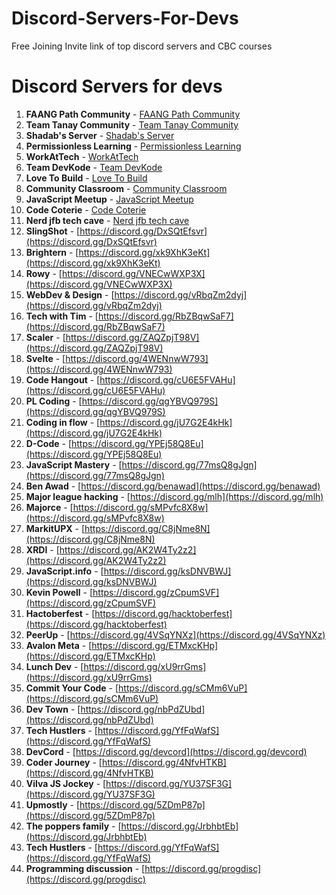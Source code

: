 # Discord-Servers-For-Devs
Free Joining Invite link of top discord servers and CBC courses 


# Discord Servers for devs

 

1. **FAANG Path Community** -   [FAANG Path Community](https://discord.gg/sNbVR425eT)
2. **Team Tanay Community** -   [Team Tanay Community](https://discord.gg/cHubmyc95G)
3. **Shadab's Server** - [Shadab's Server](https://discord.gg/YBT88pYXXj)
4. **Permissionless Learning** - [Permissionless Learning](https://discord.gg/DMQxfZkNvV)
5. **WorkAtTech** - [WorkAtTech](https://discord.gg/RW8uM2jkas)
6. **Team DevKode** - [Team DevKode](https://discord.gg/2wwgTvDehx)
7. **Love To Build** - [Love To Build](https://discord.gg/djAr4eB4fv)
8. **Community Classroom** - [Community Classroom](https://discord.gg/Pq7mvXKKmf)
9. **JavaScript Meetup** - [JavaScript Meetup](https://discord.gg/78TAbPAyaB)
10. **Code Coterie** - [Code Coterie](https://discord.gg/5nFB27SRfz)
12. **Nerd jfb tech cave**  - [Nerd jfb tech cave](https://discord.gg/t2VzCgqe8f)
13. **SlingShot** - [https://discord.gg/DxSQtEfsvr](https://discord.gg/DxSQtEfsvr)
14. **Brightern** - [https://discord.gg/xk9XhK3eKt](https://discord.gg/xk9XhK3eKt)
15. **Rowy** - [https://discord.gg/VNECwWXP3X](https://discord.gg/VNECwWXP3X)
16. **WebDev & Design** - [https://discord.gg/vRbqZm2dyj](https://discord.gg/vRbqZm2dyj)
17. **Tech with Tim** - [https://discord.gg/RbZBqwSaF7](https://discord.gg/RbZBqwSaF7)
18. **Scaler** - [https://discord.gg/ZAQZpjT98V](https://discord.gg/ZAQZpjT98V)
19. **Svelte** - [https://discord.gg/4WENnwW793](https://discord.gg/4WENnwW793)
20. **Code Hangout** - [https://discord.gg/cU6E5FVAHu](https://discord.gg/cU6E5FVAHu)
21. **PL Coding** - [https://discord.gg/qgYBVQ979S](https://discord.gg/qgYBVQ979S)
22. **Coding in flow** - [https://discord.gg/jU7G2E4kHk](https://discord.gg/jU7G2E4kHk)
23. **D-Code** - [https://discord.gg/YPEj58Q8Eu](https://discord.gg/YPEj58Q8Eu)
24. **JavaScript Mastery** - [https://discord.gg/77msQ8gJgn](https://discord.gg/77msQ8gJgn)
25. **Ben Awad** - [https://discord.gg/benawad](https://discord.gg/benawad)
26. **Major league hacking** - [https://discord.gg/mlh](https://discord.gg/mlh)
27. **Majorce** - [https://discord.gg/sMPvfc8X8w](https://discord.gg/sMPvfc8X8w)
28. **MarkitUPX** - [https://discord.gg/C8jNme8N](https://discord.gg/C8jNme8N)
29. **XRDI** - [https://discord.gg/AK2W4Ty2z2](https://discord.gg/AK2W4Ty2z2)
30. **JavaScript.info** - [https://discord.gg/ksDNVBWJ](https://discord.gg/ksDNVBWJ)
31. **Kevin Powell** - [https://discord.gg/zCpumSVF](https://discord.gg/zCpumSVF)
32. **Hactoberfest** - [https://discord.gg/hacktoberfest](https://discord.gg/hacktoberfest)
33. **PeerUp** - [https://discord.gg/4VSqYNXz](https://discord.gg/4VSqYNXz)
34. **Avalon Meta** - [https://discord.gg/ETMxcKHp](https://discord.gg/ETMxcKHp)
35. **Lunch Dev** - [https://discord.gg/xU9rrGms](https://discord.gg/xU9rrGms)
36. **Commit Your Code** - [https://discord.gg/sCMm6VuP](https://discord.gg/sCMm6VuP)
37. **Dev Town** - [https://discord.gg/nbPdZUbd](https://discord.gg/nbPdZUbd)
38. **Tech Hustlers** - [https://discord.gg/YfFqWafS](https://discord.gg/YfFqWafS)
39. **DevCord** - [https://discord.gg/devcord](https://discord.gg/devcord)
40. **Coder Journey** - [https://discord.gg/4NfvHTKB](https://discord.gg/4NfvHTKB)
41. **Vilva JS Jockey** - [https://discord.gg/YU37SF3G](https://discord.gg/YU37SF3G)
42. **Upmostly** - [https://discord.gg/5ZDmP87p](https://discord.gg/5ZDmP87p)
43. **The poppers family** - [https://discord.gg/JrbhbtEb](https://discord.gg/JrbhbtEb)
44. **Tech Hustlers** - [https://discord.gg/YfFqWafS](https://discord.gg/YfFqWafS)
45. **Programming discussion** - [https://discord.gg/progdisc](https://discord.gg/progdisc)
